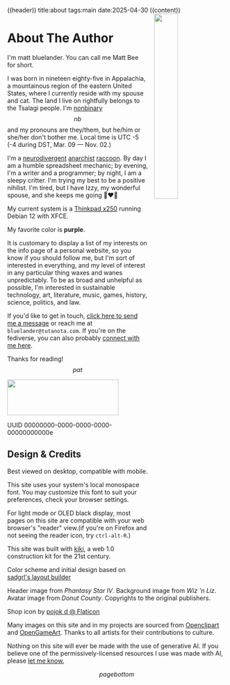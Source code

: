((header))
title:about
tags:main
date:2025-04-30
((content))
<img src="https://i.imgur.com/1TQbYK7.png" style="float:right;width:33%; height:33%; padding:0 0 1em 1em;">

# About The Author

I'm matt bluelander. You can call me Matt Bee for short. 

I was born in nineteen eighty-five in Appalachia, a mountainous region of the eastern United States, where I currently reside with my spouse and cat. The land I live on rightfully belongs to the Tsalagi people. I'm [nonbinary](/topics/gender) $$nb$$ and my pronouns are they/them, but he/him or she/her don't bother me. Local time is UTC -5 (-4 during DST, Mar. 09 — Nov. 02.)

I'm a [neurodivergent](/topics/neurodivergence) [anarchist](/topics/anarchism) [raccoon](/topics/raccoon&command=edit). By day I am a humble spreadsheet mechanic; by evening, I'm a writer and a programmer; by night, I am a sleepy critter. I'm trying my best to be a positive nihilist. I'm tired, but I have Izzy, my wonderful spouse, and she keeps me going 🦝♥️🐼

My current system is a [Thinkpad x250](/topics/computer) running Debian 12 with XFCE.

My favorite color is **purple**.

It is customary to display a list of my interests on the info page of a personal website, so you know if you should follow me, but I'm sort of interested in everything, and my level of interest in any particular thing waxes and wanes unpredictably. To be as broad and unhelpful as possible, I'm interested in sustainable technology, art, literature, music, games, history, science, politics, and law.

If you'd like to get in touch, [click here to send me a message](https://mattbee.zone/contact) or reach me at ``bluelander@tutanota.com``. If you're on the fediverse, you can also probably [connect with me here](https://gamemaking.social/@minterpunct).

Thanks for reading! $$pat$$

<a href="/topics/ai"><img src="https://mattbee.zone/images/noai.png" width=256 height=82></a>

UUID 00000000-0000-0000-0000-00000000000e

## Design & Credits

Best viewed on desktop, compatible with mobile.

This site uses your system's local monospace font. You may customize this font to suit your preferences, check your browser settings.

For light mode or OLED black display, most pages on this site are compatible with your web browser's "reader" view.(if you're on Firefox and not seeing the reader icon, try ``ctrl-alt-R``.)

This site was built with [kiki](/topics/kiki), a web 1.0 construction kit for the 21st century.

Color scheme and initial design based on [sadgrl's layout builder](https://goblin-heart.net/sadgrl/projects/layout-builder/)

Header image from *Phantasy Star IV*. Background image from *Wiz 'n Liz*. Avatar image from *Donut County*. Copyrights to the original publishers.

Shop icon by <a href="https://www.flaticon.com/free-icons/retail" title="retail icons">pojok d @ Flaticon</a>

Many images on this site and in my projects are sourced from [Openclipart](https://openclipart.org/) and [OpenGameArt](https://opengameart.org). Thanks to all artists for their contributions to culture.

Nothing on this site will ever be made with the use of generative AI. If you believe one of the permissively-licensed resources I use was made with AI, please <a href="/contact?subject=AI use">let me know.</a>

$$pagebottom$$